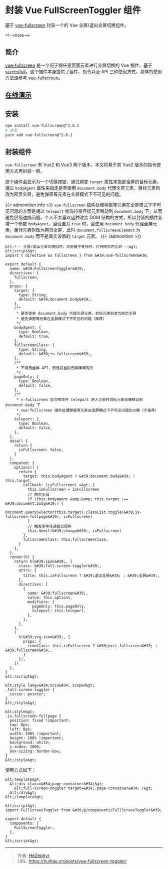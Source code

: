 # 封装 Vue FullScreenToggler 组件


基于 [vue-fullscreen](https://github.com/mirari/vue-fullscreen) 封装一个的 Vue 全屏/退出全屏切换组件。

&lt;!--more--&gt;

## 简介

[vue-fullscreen](https://github.com/mirari/vue-fullscreen) 是一个用于将任意页面元素进行全屏切换的 Vue 插件，基于 [screenfull](https://github.com/sindresorhus/screenfull)。这个插件本身提供了组件、指令以及 API 三种使用方式，具体的使用方法请参考 [vue-fullscreen](https://github.com/mirari/vue-fullscreen)。

## [在线演示](https://lruihao.github.io/vue-el-demo/#/fullscreen)

## 安装

```bash
npm install vue-fullscreen@^2.6.1
# 或者
yarn add vue-fullscreen@^2.6.1
```

## 封装组件

`vue-fullscreen` 有 Vue2 和 Vue3 两个版本，本文将基于其 Vue2 版本的指令使用方式再封装一层。

这个组件会显示为一个切换按钮，通过绑定 `target` 属性来指定全屏的目标元素，通过 `bodyAgent` 属性来指定是否使用 `document.body` 代理全屏元素，目标元素则改为网页全屏，避免弹窗等元素在全屏模式下不可见的问题。

{{&lt; admonition info &gt;}}
`vue-fullscreen` 插件处理弹窗等元素在全屏模式下不可见问题的方案是通过 `teleport` 修饰符将目标元素移动到 `document.body` 下，从而避免层级遮挡问题。个人不太喜欢这种改变 DOM 结构的方式，所以封装的插件新增一个参数 `bodyAgent`，当设置为 `true` 时，会使用 `document.body` 代理全屏元素，目标元素则改为网页全屏，此时 `document.fullscreenElement` 为 `document.body` 而不是真实设置的 `target` 元素。
{{&lt; /admonition &gt;}}

```vue {title=FullScreenToggler.vue}
&lt;!-- 全屏/退出全屏切换组件，浏览器不支持时，打开网页内全屏 --&gt;
&lt;script&gt;
import { directive as fullscreen } from &#39;vue-fullscreen&#39;

export default {
  name: &#39;FullScreenToggler&#39;,
  directives: {
    fullscreen,
  },
  props: {
    target: {
      type: String,
      default: &#39;document.body&#39;,
    },
    /**
     * 是否使用 document.body 代理全屏元素，目标元素则改为网页全屏
     * 避免弹窗等元素在全屏模式下不可见的问题（推荐）
     */
    bodyAgent: {
      type: Boolean,
      default: true,
    },
    fullscreenClass: {
      type: String,
      default: &#39;is-fullscreen&#39;,
    },
    /**
     * 不调用全屏 API，而是将当前元素撑满网页
     */
    pageOnly: {
      type: Boolean,
      default: false,
    },
    /**
     * v-fullscreen 指令修饰符 teleport 进入全屏时目标元素会被移动到 document.body 下
     * vue-fullscreen 插件处理弹窗等元素在全屏模式下不可见问题的方案（不推荐）
     */
    teleport: {
      type: Boolean,
      default: false,
    },
  },
  data() {
    return {
      isFullscreen: false,
    }
  },
  computed: {
    options() {
      return {
        target: this.bodyAgent ? &#39;document.body&#39; : this.target,
        callback: (isFullscreen) =&gt; {
          this.isFullscreen = isFullscreen
          // 网页全屏
          if (this.bodyAgent &amp;&amp; this.target !== &#39;document.body&#39;) {
            document.querySelector(this.target).classList.toggle(&#39;is-fullscreen-fullpage&#39;, isFullscreen)
          }
          // 触发事件传递给父组件
          this.$emit(&#39;change&#39;, isFullscreen)
        },
        fullscreenClass: this.fullscreenClass,
      }
    },
  },
  render(h) {
    return h(&#39;span&#39;, {
      class: &#39;full-screen-toggler&#39;,
      attrs: {
        title: this.isFullscreen ? &#39;退出全屏&#39; : &#39;全屏&#39;,
      },
      directives: [
        {
          name: &#39;fullscreen&#39;,
          value: this.options,
          modifiers: {
            pageOnly: this.pageOnly,
            teleport: this.teleport,
          },
        },
      ],
    },
    [
      h(&#39;svg-icon&#39;, {
        props: {
          iconClass: this.isFullscreen ? &#39;exit-fullscreen&#39; : &#39;fullscreen&#39;,
        }
      }),
    ])
  },
}
&lt;/script&gt;

&lt;style lang=&#34;scss&#34; scoped&gt;
.full-screen-toggler {
  cursor: pointer;
}
&lt;/style&gt;

&lt;style&gt;
.is-fullscreen-fullpage {
  position: fixed !important;
  top: 0px;
  left: 0px;
  width: 100% !important;
  height: 100% !important;
  background: white;
  z-index: 2000;
  box-sizing: border-box;
}
&lt;/style&gt;
```

使用方式如下：

```vue
&lt;template&gt;
  &lt;div class=&#34;page-container&#34;&gt;
    &lt;full-screen-toggler target=&#34;.page-container&#34; /&gt;
  &lt;/div&gt;
&lt;/template&gt;

&lt;script&gt;
import FullScreenToggler from &#39;@/components/FullScreenToggler&#39;

export default {
  components: {
    FullScreenToggler,
  },
}
&lt;/script&gt;
```


---

> 作者: [HeZephyr](https://github.com/HeZephyr)  
> URL: https://lruihao.cn/posts/vue-fullscreen-toggler/  

